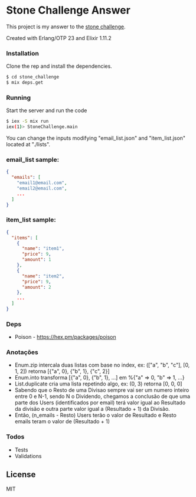 # Stone Challenge Answer

This project is my answer to the [stone challenge](https://gist.github.com/programa-elixir/1bd50a6d97909f2daa5809c7bb5b9a8a).

Created with Erlang/OTP 23 and Elixir 1.11.2
### Installation

Clone the rep and install the dependencies.

```sh
$ cd stone_challenge
$ mix deps.get
```
### Running
 Start the server and run the code
```sh
$ iex -S mix run
iex(1)> StoneChallenge.main
```

You can change the inputs modifying "email_list.json" and "item_list.json" located at "./lists".

### email_list sample:
```json
{
  "emails": [
    "email1@email.com",
    "email2@email.com",
    ...
  ]
}
```

### item_list sample:
```json
{
  "items": [
    {
      "name": "item1",
      "price": 9,
      "amount": 1
    },
    {
      "name": "item2",
      "price": 9,
      "amount": 2
    },
    ...
  ]
}
```

### Deps
- Poison -  https://hex.pm/packages/poison


### Anotações
* Enum.zip intercala duas listas com base no index, ex: (["a", "b", "c"], [0, 1, 2]) retorna [{"a", 0}, {"b", 1}, {"c", 2}]
* Enum.into transforma [{"a", 0}, {"b", 1}, ...] em %{"a" => 0, "b" => 1, ...}
* List.duplicate cria uma lista repetindo algo, ex: (0, 3) retorna [0, 0, 0]
* Sabendo que o Resto de uma Divisao sempre vai ser um numero inteiro entre 0 e N-1, sendo N o Dividendo, chegamos a conclusão de que uma parte dos Users (identificados por email) terá valor igual ao Resultado da divisão e outra parte valor igual a (Resultado + 1) da Divisão.
* Então, (n_emails - Resto) Users terão o valor de Resultado e Resto emails teram o valor de (Resultado + 1)

### Todos

 - Tests
 - Validations

License
----

MIT
